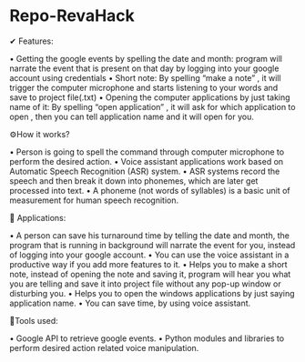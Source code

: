 # Repo-RevaHack

✔ Features:

•	Getting the google events by spelling the date and month: program will narrate the event that is present on that day by logging into your google account using credentials
•	Short note: By spelling “make a note” , it will trigger the computer microphone and starts listening to your words and save to project file(.txt)
•	Opening the computer applications by just taking name of it: By spelling “open application” , it will ask for which application to open , then you can tell application name and it will open for you.

⚙How it works?

•	Person is going to spell the command through computer microphone to perform the
desired action.
•	Voice assistant applications work based on Automatic Speech Recognition (ASR) system.
•	 ASR systems record the speech and then break it down into phonemes, which are later
get processed into text.
•	A phoneme (not words of syllables) is a basic unit of measurement for human speech
recognition.

🔑 Applications: 

•	A person can save his turnaround time by telling the date and month, the program that is running in background will narrate the event for you, instead of logging into your google account.
•	You can use the voice assistant in a productive way if you add more features to it.
•	Helps you to make a short note, instead of opening the note and saving it, program will hear you what you are telling and save it into project file without any pop-up window or disturbing you.
•	 Helps you to open the windows applications by just saying application name.
•	You can save time, by using voice assistant.

 🔧Tools used:
 
•	Google API to retrieve google events.
•	Python modules and libraries to perform desired action related voice manipulation.


